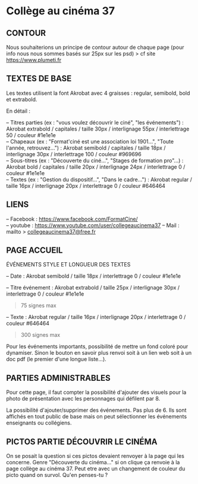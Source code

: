 # Collège au cinéma 37

## CONTOUR

Nous souhaiterions un principe de contour autour de chaque page (pour info nous nous sommes basés sur 25px sur les psd) > cf site https://www.plumeti.fr

## TEXTES DE BASE

Les textes utilisent la font Akrobat avec 4 graisses : regular, semibold, bold et extrabold.

En détail :

– Titres parties (ex : "vous voulez découvrir le ciné", "les événements") : Akrobat extrabold / capitales / taille 30px / interlignage 55px / interlettrage 50 / couleur #1e1e1e  
– Chapeaux (ex : "Format'ciné est une association loi 1901…", "Toute l'année, retrouvez…") : Akrobat semibold / capitales / taille 18px / interlignage 30px / interlettrage 100 / couleur #969696  
– Sous-titres (ex : "Découverte du ciné…", "Stages de formation pro"…) : Akrobat bold / capitales / taille 20px / interlignage 24px / interlettrage 0 / couleur #1e1e1e  
– Textes (ex : "Gestion du dispositif…", "Dans le cadre…") : Akrobat regular / taille 16px / interlignage 20px / interlettrage 0 / couleur #646464

## LIENS

– Facebook : https://www.facebook.com/FormatCine/  
– youtube : https://www.youtube.com/user/collegeaucinema37
– Mail : mailto > collegeaucinema37@free.fr


## PAGE ACCUEIL 

ÉVÉNEMENTS STYLE ET LONGUEUR DES TEXTES

– Date : Akrobat semibold / taille 18px / interlettrage 0 / couleur #1e1e1e

– Titre événement  : Akrobat extrabold / taille 25px / interlignage 30px / interlettrage 0 / couleur #1e1e1e
> 75 signes max  

– Texte : Akrobat regular / taille 16px / interlignage 20px / interlettrage 0 / couleur #646464
> 300 signes max

Pour les événements importants, possibilité de mettre un fond coloré pour dynamiser.
Sinon le bouton en savoir plus renvoi soit à un lien web soit à un doc pdf (le premier d'une longue liste…).

## PARTIES ADMINISTRABLES

Pour cette page, il faut compter la possibilité d'ajouter des visuels pour la photo de présentation avec les personnages qui défilent par 8.

La possibilité d'ajouter/supprimer des événements. Pas plus de 6. Ils sont affichés en tout public de base mais on peut sélectionner les événements enseignants ou collégiens.

## PICTOS PARTIE DÉCOUVRIR LE CINÉMA

On se posait la question si ces pictos devaient renvoyer à la page qui les concerne. Genre "Découverte du cinéma…" si on clique ça renvoie à la page collège au cinéma 37. Peut etre avec un changement de couleur du picto quand on survol. Qu'en penses-tu ?